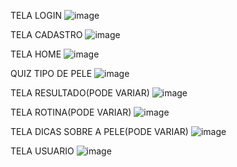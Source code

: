 TELA LOGIN
![image](https://github.com/user-attachments/assets/9d177ab9-a7ad-488f-b29f-b986337d3199)


TELA CADASTRO
![image](https://github.com/user-attachments/assets/3fad9662-9f2b-41c7-a8ee-252da1883506)

TELA HOME
![image](https://github.com/user-attachments/assets/f88b7134-22fd-43be-bc15-f7444423f544)

QUIZ TIPO DE PELE
![image](https://github.com/user-attachments/assets/be9afcc3-b52c-4d62-8b85-e089acb86309)

TELA RESULTADO(PODE VARIAR)
![image](https://github.com/user-attachments/assets/b6154f26-2e1b-42d3-8cc5-b5e5ee31bb79)

TELA ROTINA(PODE VARIAR)
![image](https://github.com/user-attachments/assets/f61939dc-464d-415d-b93a-4eaed7d50703)

TELA DICAS SOBRE A PELE(PODE VARIAR)
![image](https://github.com/user-attachments/assets/4d8dbf67-016e-4aa8-b9f8-7d46c0b6e844)

TELA USUARIO
![image](https://github.com/user-attachments/assets/44ada7bd-3999-400b-89e3-943150c9d942)

